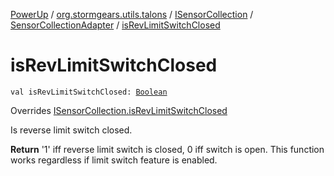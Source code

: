 [PowerUp](../../../index.md) / [org.stormgears.utils.talons](../../index.md) / [ISensorCollection](../index.md) / [SensorCollectionAdapter](index.md) / [isRevLimitSwitchClosed](./is-rev-limit-switch-closed.md)

# isRevLimitSwitchClosed

`val isRevLimitSwitchClosed: `[`Boolean`](https://kotlinlang.org/api/latest/jvm/stdlib/kotlin/-boolean/index.html)

Overrides [ISensorCollection.isRevLimitSwitchClosed](../is-rev-limit-switch-closed.md)

Is reverse limit switch closed.

**Return**
'1' iff reverse limit switch is closed, 0 iff switch is open. This function works
regardless if limit switch feature is enabled.

